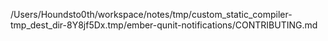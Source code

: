 /Users/Houndsto0th/workspace/notes/tmp/custom_static_compiler-tmp_dest_dir-8Y8jf5Dx.tmp/ember-qunit-notifications/CONTRIBUTING.md